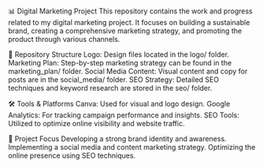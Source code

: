  

📊 Digital Marketing Project
This repository contains the work and progress related to my digital marketing project.
It focuses on building a sustainable brand, creating a comprehensive marketing strategy, and promoting the product through various channels.

📂 Repository Structure
Logo: Design files located in the logo/ folder.
Marketing Plan: Step-by-step marketing strategy can be found in the marketing_plan/ folder.
Social Media Content: Visual content and copy for posts are in the social_media/ folder.
SEO Strategy: Detailed SEO techniques and keyword research are stored in the seo/ folder.

🛠️ Tools & Platforms
Canva: Used for visual and logo design.
Google Analytics: For tracking campaign performance and insights.
SEO Tools: Utilized to optimize online visibility and website traffic.

🚀 Project Focus
Developing a strong brand identity and awareness.
Implementing a social media and content marketing strategy.
Optimizing the online presence using SEO techniques.
